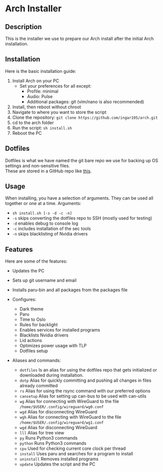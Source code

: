 # Arch Installer

## Description
This is the installer we use to prepare our Arch install after the initial Arch installation.

## Installation
Here is the basic installation guide:
1. Install Arch on your PC
    * Set your preferences for all except:
        - Profile: minimal
        - Audio: Pulse
        - Additional packages: git (vim/nano is also recommended)
2. Install, then reboot without chroot
3. Navigate to where you want to store the script
4. Clone the repository: `git clone https://github.com/ingar195/arch.git`
5. cd to the arch folder
6. Run the script: `sh install.sh`
7. Reboot the PC

## Dotfiles
Dotfiles is what we have named the git bare repo we use for backing up OS settings and non-sensitive files.  
These are stored in a GitHub repo like [this](https://github.com/ingar195/arch.git).

## Usage
When installing, you have a selection of arguments. They can be used all together or one at a time.
Arguments:
* `sh install.sh [-s -d -c -n]`
* `-s` skips converting the dotfiles repo to SSH (mostly used for testing)
* `-d` enables debug to console log
* `-c` includes installation of the sec tools
* `-n` skips blacklisting of Nvidia drivers


## Features
Here are some of the features:  
* Updates the PC
* Sets up git username and email
* Installs paru-bin and all packages from the packages file
* Configures:
    * Dark theme
    * Paru
    * Time to Oslo
    * Rules for backlight
    * Enables services for installed programs
    * Blacklists Nvidia drivers
    * Lid actions
    * Optimizes power usage with TLP
    * Dotfiles setup

* Aliases and commands:
    - `dotfiles`    Is an alias for using the dotfiles repo that gets initialized or downloaded during installation.
    - `dotp`        Alias for quickly committing and pushing all changes in files already committed 
    - `rs`          Alias for using the rsync command with our preferred options
    - `cansetup`    Alias for setting up can-bus to be used with can-utils
    - `wg`          Alias for connecting with WireGuard to the file `/home/$USER/.config/wireguard/wg0.conf`
    - `wgd`         Alias for disconnecting WireGuard
    - `wgh`         Alias for connecting with WireGuard to the file `/home/$USER/.config/wireguard/wg1.conf`
    - `wgd`         Alias for disconnecting WireGuard
    - `lll`         Alias for tree view
    - `py`          Runs Python3 commands
    - `python`      Runs Python3 commands
    - `cpu`         Used for checking current core clock per thread
    - `install`     Uses paru and searches for a program to install
    - `uninstall`   Removes installed programs
    - `update`      Updates the script and the PC